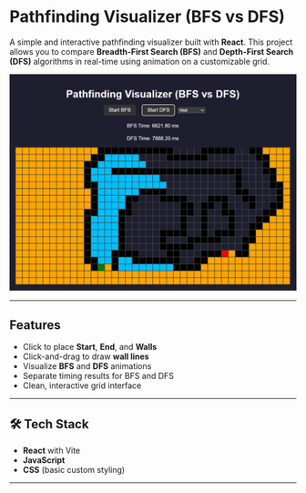 # Pathfinding Visualizer (BFS vs DFS)

A simple and interactive pathfinding visualizer built with **React**. This project allows you to compare **Breadth-First Search (BFS)** and **Depth-First Search (DFS)** algorithms in real-time using animation on a customizable grid.

![alt text](public/image.png)
<!-- Optional: Replace with a real screenshot or demo link -->

---

## Features

- Click to place **Start**, **End**, and **Walls**
- Click-and-drag to draw **wall lines**
- Visualize **BFS** and **DFS** animations
- Separate timing results for BFS and DFS
- Clean, interactive grid interface

---

## 🛠 Tech Stack

- **React** with Vite
- **JavaScript**
- **CSS** (basic custom styling)

---


